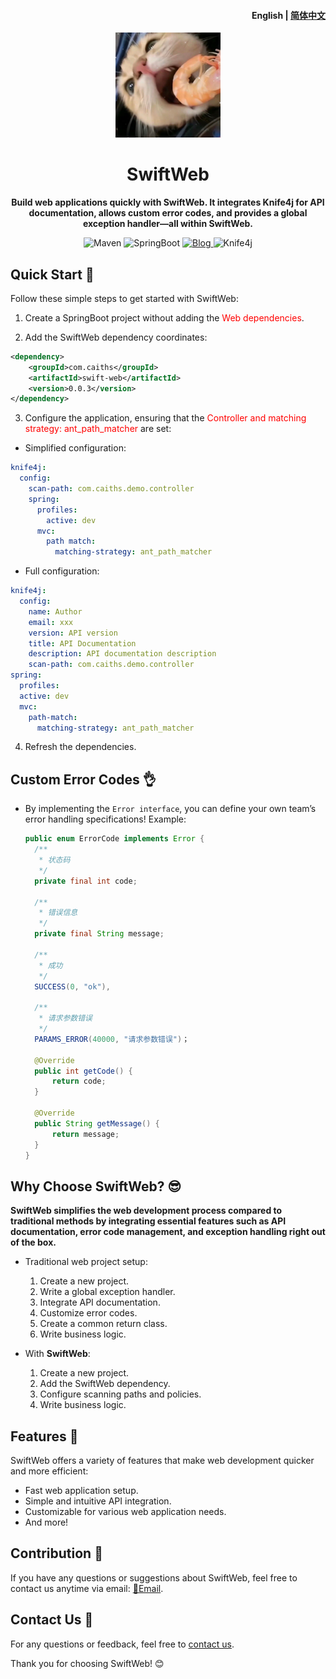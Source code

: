 <h4 align="right"><strong>English</strong> | <a href="README_CN.md">简体中文</a></h4>

<p align="center">
    <img src="favicon.jpg" width="168"/>
</p>

<h1 align="center">SwiftWeb</h1>
<p align="center"><strong>Build web applications quickly with SwiftWeb. It integrates Knife4j for API documentation, allows custom error codes, and provides a global exception handler—all within SwiftWeb.</strong></p>

<div align="center">
    <img alt="Maven" src="https://raster.shields.io/badge/Maven-3.8.1-red.svg"/>
    <img alt="SpringBoot" src="https://raster.shields.io/badge/SpringBoot-2.7+-green.svg"/>
    <a href="https://blog.caiths.com/">
        <img alt="Blog" src="https://raster.shields.io/badge/Blog-poboll-blue.svg"/>
    </a>
    <img alt="Knife4j" src="https://raster.shields.io/badge/Knife4j-3.0+-orange.svg"/>
</div>

## Quick Start 🏁

Follow these simple steps to get started with SwiftWeb:

1. Create a SpringBoot project without adding the <span style="color:red">Web dependencies</span>.

2. Add the SwiftWeb dependency coordinates:

```xml
<dependency>
    <groupId>com.caiths</groupId>
    <artifactId>swift-web</artifactId>
    <version>0.0.3</version>
</dependency>
```

3. Configure the application, ensuring that the <span style="color: red">Controller and matching strategy: ant_path_matcher</span> are set:

- Simplified configuration:

```yml
knife4j:
  config:
    scan-path: com.caiths.demo.controller
    spring:
      profiles:
        active: dev
      mvc:
        path match:
          matching-strategy: ant_path_matcher
```

- Full configuration:

```yml
knife4j:
  config:
    name: Author
    email: xxx
    version: API version
    title: API Documentation
    description: API documentation description
    scan-path: com.caiths.demo.controller
spring:
  profiles:
  active: dev
  mvc:
    path-match:
      matching-strategy: ant_path_matcher
```

4. Refresh the dependencies.

## Custom Error Codes 👌
- By implementing the `Error interface`, you can define your own team’s error handling specifications!
  Example:

  ```java
  public enum ErrorCode implements Error {   
    /**
     * 状态码
     */
    private final int code;

    /**
     * 错误信息
     */
    private final String message;
    
    /**
     * 成功
     */
    SUCCESS(0, "ok"),
    
    /**
     * 请求参数错误
     */
    PARAMS_ERROR(40000, "请求参数错误")；
    
    @Override
    public int getCode() {
        return code;
    }
    
    @Override
    public String getMessage() {
        return message;
    }
  }
  ```

## Why Choose SwiftWeb? 😎

**SwiftWeb simplifies the web development process compared to traditional methods by integrating essential features such as API documentation, error code management, and exception handling right out of the box.**

- Traditional web project setup:

    1. Create a new project.
    2. Write a global exception handler.
    3. Integrate API documentation.
    4. Customize error codes.
    5. Create a common return class.
    6. Write business logic.

- With **SwiftWeb**:

    1. Create a new project.
    2. Add the SwiftWeb dependency.
    3. Configure scanning paths and policies.
    4. Write business logic.

## Features 🌟

SwiftWeb offers a variety of features that make web development quicker and more efficient:

- Fast web application setup.
- Simple and intuitive API integration.
- Customizable for various web application needs.
- And more!

## Contribution 🤝

If you have any questions or suggestions about SwiftWeb, feel free to contact us anytime via email: [📩Email](mailto:caiths@icloud.com).

## Contact Us 📩

For any questions or feedback, feel free to [contact us](mailto:caiths@icloud.com).

Thank you for choosing SwiftWeb! 😊